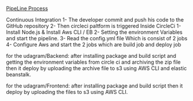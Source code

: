[PipeLine Process](./Documentation/pipeline%20Diagram.png)

Continuous Integration
1- The developer commit and push his code to the GitHub repository
2- Then circleci paltform is triggered 
Inside CircleCi 
1- Install Node.js & Install Aws CLI / EB
2- Setting the environment Variables and start the pipeline.
3- Read the config.yml file Which is consist of 2 jobs
4- Configure Aws and start the 2 jobs which are build job and deploy job 

for the udagram/Backend: after installing package and build script and getting the environment variables from circle ci 
and archiving the zip file then it deploy by uploading the archive file to s3 using AWS CLI and elastic beanstalk.

for the udagram/Frontend: after installing package and build script then it deploy by uploading the files to s3 using AWS CLI.
